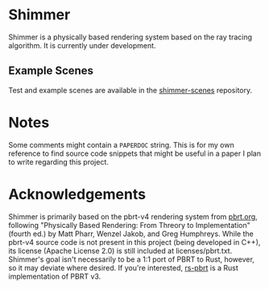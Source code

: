 # Shimmer

Shimmer is a physically based rendering system based on the ray tracing algorithm. It is currently under development.

## Example Scenes

Test and example scenes are available in the [shimmer-scenes](https://github.com/jalberse/shimmer-scenes) repository.

# Notes

Some comments might contain a `PAPERDOC` string. This is for my own reference to find source code snippets that might be useful in a paper I plan to write regarding this project.

# Acknowledgements

Shimmer is primarily based on the pbrt-v4 rendering system from [pbrt.org](https://pbrt.org/), following "Physically Based Rendering: From Threory to Implementation" (fourth ed.) by Matt Pharr, Wenzel Jakob, and Greg Humphreys. While the pbrt-v4 source code is not present in this project (being developed in C++), its license (Apache License 2.0) is still included at licenses/pbrt.txt. Shimmer's goal isn't necessarily to be a 1:1 port of PBRT to Rust, however, so it may deviate where desired. If you're interested, [rs-pbrt](https://github.com/wahn/rs_pbrt) is a Rust implementation of PBRT v3.